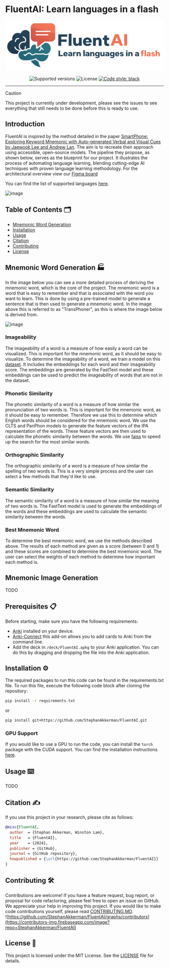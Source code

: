 # FluentAI: Learn languages in a flash

![FluentAI Banner](img/banner.png)

<p align="center">
  <img src="https://img.shields.io/badge/python-3.10-blue.svg" alt="Supported versions">
  <img src="https://img.shields.io/github/license/StephanAkkerman/FluentAI.svg?color=brightgreen" alt="License">
  <a href="https://github.com/psf/black"><img src="https://img.shields.io/badge/code%20style-black-000000.svg" alt="Code style: black"></a>
</p>

---

> [!CAUTION]
> This project is currently under development, please see the issues to see everything that still needs to be done before this is ready to use.

## Introduction

FluentAI is inspired by the method detailed in the paper [SmartPhone: Exploring Keyword Mnemonic with Auto-generated Verbal and Visual Cues by Jaewook Lee and Andrew Lan](https://arxiv.org/pdf/2305.10436.pdf). The aim is to recreate their approach using accessible, open-source models.
The pipeline they propose, as shown below, serves as the blueprint for our project. It illustrates the process of automating language learning, blending cutting-edge AI techniques with proven language learning methodology.
For the architectural overview view our [Figma board](https://www.figma.com/board/zkIYtrCM3ri0ER62p4WiEt/Architectural-Overview?node-id=0-1&t=6vREjL5A8JitOAeG-1)

You can find the list of supported languages [here](supported-languages.md).

![image](https://github.com/StephanAkkerman/FluentAI/assets/45365128/c9ca3190-b136-453d-91cd-f785eac11fa3)

## Table of Contents 🗂

- [Mnemonic Word Generation](#key-features)
- [Installation](#installation)
- [Usage](#usage)
- [Citation](#citation)
- [Contributing](#contributing)
- [License](#license)

## Mnemonic Word Generation 🏭

In the image below you can see a more detailed process of deriving the mnemonic word, which is the core of the project. The mnemonic word is a word that is easy to remember and that is associated with the word you want to learn. This is done by using a pre-trained model to generate a sentence that is then used to generate a mnemonic word. In the image above this is referred to as "TransPhoner", as this is where the image below is derived from.

![image](https://github.com/user-attachments/assets/d6914bb2-308c-4612-ae7d-df04455bfeae)

### Imageability

The imageability of a word is a measure of how easily a word can be visualized. This is important for the mnemonic word, as it should be easy to visualize. To determine the imageability of a word, we train a model on this [dataset](https://huggingface.co/datasets/StephanAkkerman/imageability). It includes the embeddings for each word and their imageability score. The embeddings are generated by the FastText model and these embeddings can be used to predict the imageability of words that are not in the dataset.

### Phonetic Similarity

The phonetic similarity of a word is a measure of how similar the pronunciation of two words is. This is important for the mnemonic word, as it should be easy to remember. Therefore we use this to determine which English words should be considered for the mnemonic word. We use the CLTS and PanPhon models to generate the feature vectors of the IPA representation of the words. These feature vectors are then used to calculate the phonetic similarity between the words. We use [faiss](https://github.com/facebookresearch/faiss) to speed up the search for the most similar words.

### Orthographic Similarity

The orthographic similarity of a word is a measure of how similar the spelling of two words is. This is a very simple process and the user can select a few methods that they'd like to use.

### Semantic Similarity

The semantic similarity of a word is a measure of how similar the meaning of two words is. The FastText model is used to generate the embeddings of the words and these embeddings are used to calculate the semantic similarity between the words.

### Best Mnemonic Word

To determine the best mnemonic word, we use the methods described above. The results of each method are given as a score (between 0 and 1) and these scores are combined to determine the best mnemonic word. The user can select the weights of each method to determine how important each method is.

## Mnemonic Image Generation

TODO

## Prerequisites 📋

Before starting, make sure you have the following requirements:

- [Anki](https://apps.ankiweb.net/) installed on your device.
- [Anki-Connect](https://foosoft.net/projects/anki-connect/) this add-on allows you to add cards to Anki from the command line.
- Add the deck in `/deck/FluentAI.apkg` to your Anki application. You can do this by dragging and dropping the file into the Anki application.

## Installation ⚙️

The required packages to run this code can be found in the requirements.txt file. To run this file, execute the following code block after cloning the repository:

```bash
pip install -r requirements.txt
```

or

```bash
pip install git+https://github.com/StephanAkkerman/FluentAI.git
```

### GPU Support

If you would like to use a GPU to run the code, you can install the `torch` package with the CUDA support. You can find the installation instructions [here](https://pytorch.org/get-started/locally/).

## Usage ⌨️

TODO

## Citation ✍️

If you use this project in your research, please cite as follows:

```bibtex
@misc{FluentAI,
  author  = {Stephan Akkerman, Winston Lam},
  title   = {FluentAI},
  year    = {2024},
  publisher = {GitHub},
  journal = {GitHub repository},
  howpublished = {\url{https://github.com/StephanAkkerman/FluentAI}}
}
```

## Contributing 🛠

Contributions are welcome! If you have a feature request, bug report, or proposal for code refactoring, please feel free to open an issue on GitHub. We appreciate your help in improving this project.
If you would like to make code contributions yourself, please read [CONTRIBUTING.MD](CONTRIBUTING.md).\
![https://github.com/StephanAkkerman/FluentAI/graphs/contributors](https://contributors-img.firebaseapp.com/image?repo=StephanAkkerman/FluentAI)

## License 📜

This project is licensed under the MIT License. See the [LICENSE](LICENSE) file for details.
